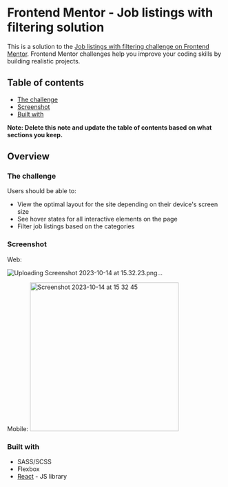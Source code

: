 # Frontend Mentor - Job listings with filtering solution

This is a solution to the [Job listings with filtering challenge on Frontend Mentor](https://www.frontendmentor.io/challenges/job-listings-with-filtering-ivstIPCt). Frontend Mentor challenges help you improve your coding skills by building realistic projects. 

## Table of contents
  - [The challenge](#the-challenge)
  - [Screenshot](#screenshot)
  - [Built with](#built-with)

**Note: Delete this note and update the table of contents based on what sections you keep.**

## Overview

### The challenge

Users should be able to:

- View the optimal layout for the site depending on their device's screen size
- See hover states for all interactive elements on the page
- Filter job listings based on the categories

### Screenshot
Web:

![Uploading Screenshot 2023-10-14 at 15.32.23.png…]()

Mobile:
<img width="345" alt="Screenshot 2023-10-14 at 15 32 45" src="https://github.com/itsyanQA/fm-job-listings/assets/95849693/b9db224c-d8bc-48e9-9137-69a3a980cbfb">

### Built with

- SASS/SCSS
- Flexbox
- [React](https://reactjs.org/) - JS library

